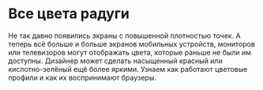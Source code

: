 # Все цвета радуги

Не так давно появились экраны с повышенной плотностью точек.
А теперь всё больше и больше экранов мобильных устройств,
мониторов или телевизоров могут отображать цвета, которые раньше
не были им доступны. Дизайнер может сделать насыщенный красный
или кислотно-зелёный ещё более яркими. Узнаем как работают
цветовые профили и как их воспринимают браузеры.
